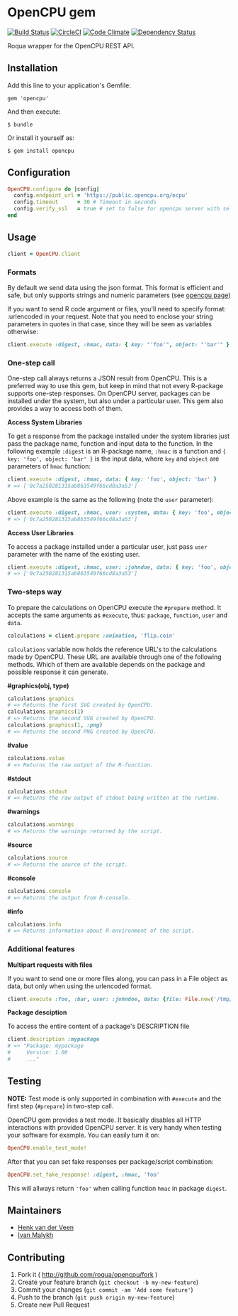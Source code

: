 # OpenCPU gem

[![Build Status](https://travis-ci.org/roqua/opencpu.svg?branch=master)](https://travis-ci.org/roqua/opencpu)
[![CircleCI](https://circleci.com/gh/roqua/opencpu.svg?style=svg&circle-token=4689df66bef26cd4aff65a4893c25400795b408a)](https://circleci.com/gh/roqua/opencpu)
[![Code Climate](https://codeclimate.com/github/roqua/opencpu.png)](https://codeclimate.com/github/roqua/opencpu)
[![Dependency Status](https://gemnasium.com/roqua/opencpu.svg)](https://gemnasium.com/roqua/opencpu)

Roqua wrapper for the OpenCPU REST API.

## Installation

Add this line to your application's Gemfile:

    gem 'opencpu'

And then execute:

    $ bundle

Or install it yourself as:

    $ gem install opencpu

## Configuration

```Ruby
OpenCPU.configure do |config|
  config.endpoint_url = 'https://public.opencpu.org/ocpu'
  config.timeout      = 30 # Timeout in seconds
  config.verify_ssl   = true # set to false for opencpu server with self-signed certificates.
end
```

## Usage

```Ruby
client = OpenCPU.client
```

### Formats

By default we send data using the json format. This format is efficient and safe, but only supports strings and numeric parameters (see [opencpu page](https://www.opencpu.org/api.html#api-arguments))

If you want to send R code argument or files, you'll need to specify format: :urlencoded in your request. Note that you need to enclose your string parameters in quotes in that case, since they will be seen as variables otherwise:

```Ruby
client.execute :digest, :hmac, data: { key: "'foo'", object: "'bar'" }, format: :urlencoded
```

### One-step call

One-step call always returns a JSON result from OpenCPU. This is a preferred
way to use this gem, but keep in mind that not every R-package supports one-step
responses. On OpenCPU server, packages can be installed under the system, but
also under a particular user. This gem also provides a way to access both of them.

**Access System Libraries**

To get a response from the package installed under the system libraries just
pass the package name, function and input data to the function. In the following
example `:digest` is an R-package name, `:hmac` is a function and
`{ key: 'foo', object: 'bar' }` is the input data, where `key` and `object` are
parameters of `hmac` function:

```Ruby
client.execute :digest, :hmac, data: { key: 'foo', object: 'bar' }
# => ['0c7a250281315ab863549f66cd8a3a53']
```

Above example is the same as the following (note the `user` parameter):

```Ruby
client.execute :digest, :hmac, user: :system, data: { key: 'foo', object: 'bar' }
# => ['0c7a250281315ab863549f66cd8a3a53']
```

**Access User Libraries**

To access a package installed under a particular user, just pass `user` parameter
with the name of the existing user.

```Ruby
client.execute :digest, :hmac, user: :johndoe, data: { key: 'foo', object: 'bar' }
# => ['0c7a250281315ab863549f66cd8a3a53']
```

### Two-steps way

To prepare the calculations on OpenCPU execute the `#prepare` method. It accepts
the same arguments as `#execute`, thus: `package`, `function`, `user` and `data`.

```Ruby
calculations = client.prepare :animation, 'flip.coin'
```

`calculations` variable now holds the reference URL's to the calculations made
by OpenCPU. These URL are available through one of the following methods. Which
of them are available depends on the package and possible response it can
generate.

**#graphics(obj, type)**

```Ruby
calculations.graphics
# => Returns the first SVG created by OpenCPU.
calculations.graphics(1)
# => Returns the second SVG created by OpenCPU.
calculations.graphics(1, :png)
# => Returns the second PNG created by OpenCPU.
```

**#value**

```Ruby
calculations.value
# => Returns the raw output of the R-function.
```

**#stdout**

```Ruby
calculations.stdout
# => Returns the raw output of stdout being written at the runtime.
```

**#warnings**

```Ruby
calculations.warnings
# => Returns the warnings returned by the script.
```

**#source**

```Ruby
calculations.source
# => Returns the source of the script.
```

**#console**

```Ruby
calculations.console
# => Returns the output from R-console.
```

**#info**

```Ruby
calculations.info
# => Returns information about R-environment of the script.
```

### Additional features

**Multipart requests with files**

If you want to send one or more files along, you can pass in a File object as data, but only when using the urlencoded format.

```Ruby
client.execute :foo, :bar, user: :johndoe, data: {file: File.new('/tmp/test.foo')}, format: :urlencoded
```

**Package desciption**

To access the entire content of a package's DESCRIPTION file
```Ruby
client.description :mypackage
# => "Package: mypackage
#     Version: 1.00
#     ..."
```

## Testing

**NOTE:** Test mode is only supported in combination with `#execute` and the
first step (`#prepare`) in two-step call.

OpenCPU gem provides a test mode. It basically disables all HTTP interactions
with provided OpenCPU server. It is very handy when testing your software for
example. You can easily turn it on:

```Ruby
OpenCPU.enable_test_mode!
```

After that you can set fake responses per package/script combination:

```Ruby
OpenCPU.set_fake_response! :digest, :hmac, 'foo'
```

This will allways return `'foo'` when calling function `hmac` in package
`digest`.

## Maintainers

* [Henk van der Veen](https://twitter.com/hampei)
* [Ivan Malykh](https://twitter.com/ivdma)

## Contributing

1. Fork it ( http://github.com/roqua/opencpu/fork )
2. Create your feature branch (`git checkout -b my-new-feature`)
3. Commit your changes (`git commit -am 'Add some feature'`)
4. Push to the branch (`git push origin my-new-feature`)
5. Create new Pull Request
